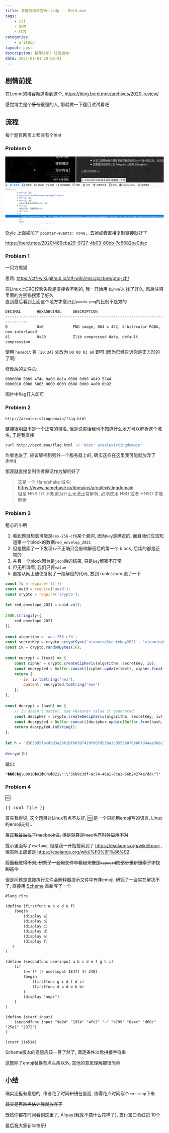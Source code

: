 ```yaml
---
title: 年度总结红包WriteUp -- Berd.moe
tags: 
    - ctf
    - 年终
    - 红包
categories:
    - writeup
layout: post
description: 新年快乐! 红包给你!
date: 2021-01-01 20:00:01
---
```


## 剧情前提

<TelegramEmbed link="liyuans/36350" />


在Leonn的博客频道看到这个, https://blog.berd.moe/archives/2020-review/

感觉博主是个~~肝帝~~很强的人, 那就做一下题目试试看吧


## 流程

每个题目网页上都会有个hint

### Problem 0

![](../_assets/media/2020-red-pack-writeup/p0.png)

Style 上面被加了 `pointer-events: none;`. 去掉或者直接复制链接就好了

https://berd.moe/2020/489cba29-0727-4b03-80bb-7c6682be0dac

### Problem 1

一只方熊猫

思路: https://ctf-wiki.github.io/ctf-wiki/misc/picture/png-zh/

在Linux上CRC校验失败是直接看不到的, 我一开始用 `binwalk` 找了好久, 然后注释里面的方熊猫搜索了好久  
直到最后看到上面这个地方才意识到`panda.png`的比例不是方的

```
DECIMAL       HEXADECIMAL     DESCRIPTION
--------------------------------------------------------------------------------
0             0x0             PNG image, 864 x 432, 8-bit/color RGBA, non-interlaced
41            0x29            Zlib compressed data, default compression

```

使用 `hexedit` 将 `[20:24]` 处改为 `00 00 03 60` 即可 (因为已经告诉你是正方形的了啊)


修改后的文件头:  
```
0000000 5089 474e 0a0d 0a1a 0000 0d00 4849 5244
0000010 0000 6003 0000 6003 0608 0000 4a00 0b92
```

图片中flag打入即可

### Problem 2

```
http://arealexistingdomain/flag.html
```

链接很明显不是一个正常的域名, 但是说实话我也不知道什么地方可以解析这个域名, 于是我直接

```bash
curl http://berd.moe/flag.html -H 'Host: arealexistingdomain' 
```

作者也说了, 应该解析到另外一个服务器上的, 确实这样在这里我可能就放弃了(hhh)

那我就直接复制作者原话作为解析好了

> 这是一个 Handshake 域名: https://www.namebase.io/domains/arealexistingdomain  
> 但是 HNS.TO 不知道为什么无法正常解析, 必须使用 HSD 或者 HNSD 才能解析

### Problem 3

粗心的小明

1. 看到题目想着可能是`aes-256-cfb`某个漏洞, 因为`key`是确定的, 而且我们应该知道第一个block的数据`red_envelop_2021`  
2.  但是搜索了一下发现`iv`不正确只会影响解密后的第一个 block, 后续的都是正常的  
3. 并且一个block因为是`json`后的结果, 只是`key`解密不正常  
4. 但无所谓啊, 我们只要`value`
5. 直接从网上随便复制了一段解密的代码, 放到 runkit.com 跑了一下

```js
const fs = require('fs');
const uuid = require('uuid');
const crypto = require('crypto');

let red_envelope_2021 = uuid.v4();

JSON.stringify({
    red_envelope_2021
});

const algorithm = 'aes-256-cfb';
const secretKey = crypto.scryptSync('xiaomingSecureKey2021', 'xiaomingSuperSalt', 32);
const iv = crypto.randomBytes(16);

const encrypt = (text) => {
    const cipher = crypto.createCipheriv(algorithm, secretKey, iv);
    const encrypted = Buffer.concat([cipher.update(text), cipher.final()]);
    return {
        iv: iv.toString('hex'),
        content: encrypted.toString('hex')
    };
};

const decrypt = (hash) => {
    // iv doesn't matter, use whatever value it generated
    const decipher = crypto.createDecipheriv(algorithm, secretKey, iv);
    const decrpyted = Buffer.concat([decipher.update(Buffer.from(hash, 'hex')), decipher.final()]);
    return decrpyted.toString();
};

let h = "d365895fbcdbd3a29b1bf00307429fd07d53ba3c0553b8789867d4aee3b8c3bbb0e5a8fd582a9696aabbdc1e373f97efac2529d588320800449553f6"

decrypt(h)
```

输出:  
```
"���J�Ŋ\u0010�HI�K?&�021\":\"36b9c3df-ac74-46a1-8ca1-66b24274a7dd\"}"
```

### Problem 4

🆒

<pre>
{{ cool_file }}
</pre>

首先我得说, 这个题目对Linux有点不友好, [🆒](https://gitlab.com/fogity/squared-cool) 是一个只能用emoji写的语言, Linux的emoji支持...

~~反正我最后找了macbook做, 但是就算是mac也有时候显示不对~~

提示里面写了`esolang`, 但是我一开始搜索到了 https://esolangs.org/wiki/Emoji , 但实际上应该是 https://esolangs.org/wiki/%F0%9F%86%92


~~后面我觉得不对, 研究了一会用文件中看起来像是`keyword`的部分重新搜索了才找到这个~~

但是问题是直接执行文件会解释器提示文件中有非emoji, 研究了一会实在解决不了, 直接用 [Scheme](https://racket-lang.org/) 重新写了一个

```rkt
#lang r5rs

(define (firstfunc a b c d e f)
    (begin
        (display a)
        (display b)
        (display c)
        (display d)
        (display e)
        (display f)
   )
)

(define (secondfunc userinput a b c d e f g h i)
    (if 
        (>= (* (/ userinput 1847) 4) 248)
        (begin
            (firstfunc g i d f d c)
            (firstfunc d a d e h b)
        )
        (display "oops")
    )
)

(define (start input)
    (secondfunc input "9a94" "1974" "4️fc7️" "-" "b7️9️9" "8️a4️c" "d6️0️c" "2️5️e1️" "2️3️7️2️")
)

(start 114514)
```

Scheme版本的意思应该一目了然了, 满足条件以后拼接字符串

这题除了emoji替换有点头疼以外, 其他的意思理解都很简单


## 小结

确实还挺有意思的, 作者花了时间~~和钱~~在里面, 值得花点时间写个 `writeup`下来

~~其实是再难点估计我就放弃了~~

既然你都花时间看到这里了, Alipay{我就不搞什么花样了}, 支付宝口令红包 10个

最后祝大家新年快乐!

<script>
import TelegramEmbed from 'vue-telegram-embed'

export default {
    components: {
        TelegramEmbed
    }, 
    computed: {
        cool_file() {
            return require('../_assets/file/2020-red-pack-writeup/36b9c3df-ac74-46a1-8ca1-66b24274a7dd.cool')
        }
    }
}
</script>